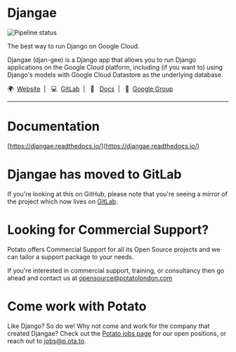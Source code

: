 # Djangae

![Pipeline status](https://gitlab.com/potato-oss/djangae/djangae/badges/master/pipeline.svg)

The best way to run Django on Google Cloud.

Djangae (djan-gee) is a Django app that allows you to run Django applications on the Google Cloud platform, including (if you
want to) using Django's models with Google Cloud Datastore as the underlying database.

:earth_africa:&nbsp;&nbsp;[Website](https://djangae.org)&nbsp;&nbsp;|&nbsp;&nbsp;
:computer:&nbsp;&nbsp;[GitLab](https://gitlab.com/potato-oss/djangae/djangae)&nbsp;&nbsp;|&nbsp;&nbsp;
:closed_book:&nbsp;&nbsp; [Docs](https://djangae.readthedocs.io/)&nbsp;&nbsp;|&nbsp;&nbsp;
:busts_in_silhouette:&nbsp;&nbsp;[Google Group](https://groups.google.com/forum/#!forum/djangae-users)

---


# Documentation

[https://djangae.readthedocs.io/](https://djangae.readthedocs.io/)


# Djangae has moved to GitLab

If you're looking at this on GitHub, please note that you're seeing a mirror of the project which now lives on [GitLab](https://gitlab.com/potato-oss/djangae/djangae).


# Looking for Commercial Support?

Potato offers Commercial Support for all its Open Source projects and we can tailor a support package to your needs.

If you're interested in commercial support, training, or consultancy then go ahead and contact us at [opensource@potatolondon.com](mailto:opensource@potatolondon.com)


# Come work with Potato

Like Django? So do we! Why not come and work for the company that created Djangae? Check out the [Potato jobs page](https://p.ota.to/jobs/) for our open positions, or reach out to [jobs@p.ota.to](mailto:jobs@p.ota.to).
